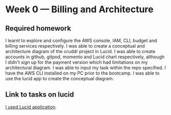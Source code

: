 # Week 0 — Billing and Architecture
## Required homework
I learnt to explore and configure the AWS console, IAM, CLI, budget and billing services respectively.
I was able to create a conceptual and architecture diagram of the cruddr project in Lucid.
I was able to create accounts in github, gitpod, momento and Lucid chart respectively, although I didn't sign up for the payment version which had limitations on my architectural diagram.
I was able to input my task within the repo specified.
I have the AWS CLI installed on my PC prior to the bootcamp. 
I was able to use the lucid app to create the conceptual diagram. 
## Link to tasks on lucid 
[I used Lucid application](https://lucid.app/lucidchart/7f96e78b-db81-41ea-b499-390b389b002a/edit?viewport_loc=-12%2C187%2C1650%2C811%2C0_0&invitationId=inv_a72d1340-99cc-4d5f-9479-fa25ac3bab0b).

